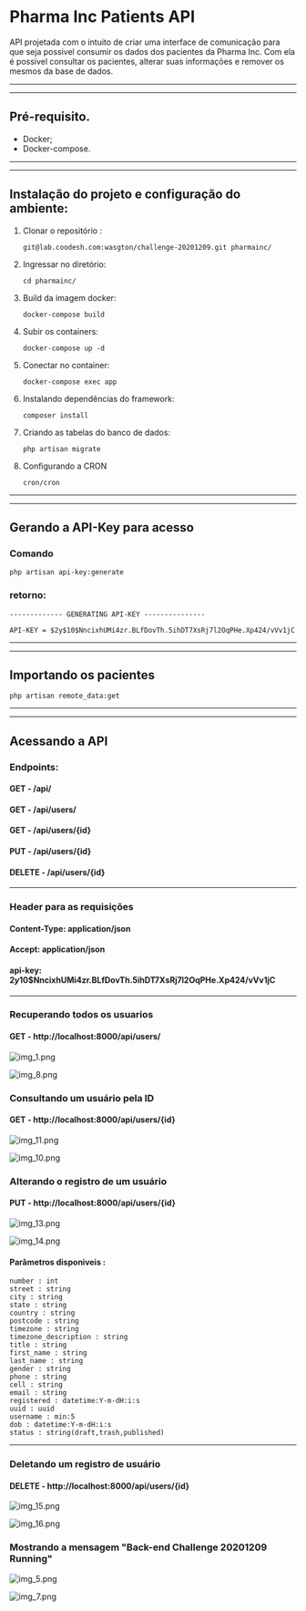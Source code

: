 # Pharma Inc Patients API
API projetada com o intuito de criar uma interface de comunicação para que seja possivel consumir os dados dos pacientes da Pharma Inc. Com ela é possivel consultar os pacientes, alterar suas informações e remover os mesmos da base de dados. 

________________________________________________
__________________________________________________
## Pré-requisito.

* Docker;
* Docker-compose.

________________________________________________
__________________________________________________
## Instalação do projeto e configuração do ambiente:
1. Clonar o repositório :

   `
   git@lab.coodesh.com:wasgton/challenge-20201209.git pharmainc/
   `

2. Ingressar no diretório:

   `
   cd pharmainc/
   `

3. Build da imagem docker:

   `
   docker-compose build
   `
4. Subir os containers:

   `
   docker-compose up -d
   `
5. Conectar no container:

   `
    docker-compose exec app
   `

6. Instalando dependências do framework:

   `
   composer install   
   `

7. Criando as tabelas do banco de dados:

   `
   php artisan migrate
   `

8. Configurando a CRON

   `
   cron/cron
   `

________________________________________________
__________________________________________________
## Gerando a API-Key para acesso

### Comando

`
 php artisan api-key:generate
`
### retorno:
`
------------- GENERATING API-KEY ---------------
`

`
API-KEY = $2y$10$NncixhUMi4zr.BLfDovTh.5ihDT7XsRj7l2OqPHe.Xp424/vVv1jC
`

________________________________________________
__________________________________________________

## Importando os pacientes

`
   php artisan remote_data:get
`

________________________________________________
_________________________________________________

## Acessando a API

### Endpoints:

#### GET - /api/

#### GET - /api/users/

#### GET - /api/users/{id}

#### PUT - /api/users/{id}

#### DELETE - /api/users/{id}
_____________________________________
### Header para as requisições
#### Content-Type: application/json
#### Accept: application/json
#### api-key: $2y$10$NncixhUMi4zr.BLfDovTh.5ihDT7XsRj7l2OqPHe.Xp424/vVv1jC

_____________________________________
### Recuperando todos os usuarios

#### GET - http://localhost:8000/api/users/
![img_1.png](readmefiles/img_1.png)

![img_8.png](readmefiles/img_8.png)

### Consultando um usuário pela ID

#### GET - http://localhost:8000/api/users/{id}
![img_11.png](readmefiles/img_11.png)

![img_10.png](readmefiles/img_10.png)

### Alterando o registro de um usuário

#### PUT - http://localhost:8000/api/users/{id}
![img_13.png](readmefiles/img_13.png)

![img_14.png](readmefiles/img_14.png)

#### Parâmetros disponiveis :

~~~~
number : int
street : string
city : string
state : string
country : string
postcode : string
timezone : string
timezone_description : string
title : string
first_name : string
last_name : string
gender : string
phone : string
cell : string
email : string
registered : datetime:Y-m-dH:i:s
uuid : uuid
username : min:5
dob : datetime:Y-m-dH:i:s
status : string(draft,trash,published)
~~~~

_____________________________________
### Deletando um registro de usuário

#### DELETE - http://localhost:8000/api/users/{id}
![img_15.png](readmefiles/img_15.png)

![img_16.png](readmefiles/img_16.png)

### Mostrando a mensagem "Back-end Challenge 20201209 Running"

![img_5.png](readmefiles/img_5.png)

![img_7.png](readmefiles/img_7.png)